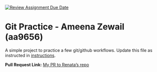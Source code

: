 [![Review Assignment Due Date](https://classroom.github.com/assets/deadline-readme-button-22041afd0340ce965d47ae6ef1cefeee28c7c493a6346c4f15d667ab976d596c.svg)](https://classroom.github.com/a/5vf9W1DH)
# Git Practice - Ameena Zewail (aa9656)
A simple project to practice a few git/github workflows.  Update this file as instructed in [instructions](./instructions.md).

**Pull Request Link:** [My PR to Renata’s repo](https://github.com/cs-uh-2012-fall25/i1-git-practice-Renata1214/pull/3)
